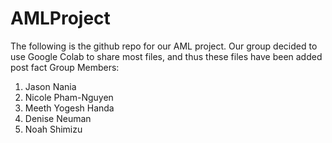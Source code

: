 # AMLProject
The following is the github repo for our AML project. Our group decided to use Google Colab to share most files, and thus these files have been added post fact
Group Members:
1. Jason Nania
2. Nicole Pham-Nguyen
3. Meeth Yogesh Handa
4. Denise Neuman
5. Noah Shimizu
